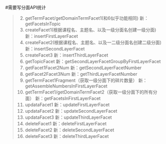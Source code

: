 #需要写分面API统计
>2. getTermFacet/getDomainTermFacet1(和6似乎功能相同) 新：getFacetsInTopic
>3. createFacet1(根据课程名、主题名、以及一级分面名创建一级分面) 新：insertFirstLayerFacet
>4. createFacet2(根据课程名、主题名、以及一二级分面名创建二级分面) 新：insertSecondLayerFacet
>5. createFacet3 新：insertThirdLayerFacet
>6. getTopicFacet 新：getSecondLayerFacetGroupByFirstLayerFacet
>7. getFacet1Facet2Num 新：getSecondLayerFacetNumber
>8. getFacet2Facet3Num 新：getThirdLayerFacetNumber
>9. getTermFacet1Fragment（获取一级分面下的碎片数量） 新：getAssembleNumbersInFirstLayerFacet
>10. getTermFacet1/getDomainTermFacet2（获取一级分面下的所有分面） 新：getFacetsInFirstLayerFacet
>11. updataFacet1 新：updateFirstLayerFacet
>12. updataFacet2 新：updateSecondLayerFacet
>13. updataFacet3 新：updateThirdLayerFacet
>14. deleteFacet1 新：deleteFirstLayerFacet
>15. deleteFacet2 新：deleteSecondLayerFacet
>16. deleteFacet3 新：deleteThirdLayerFacet
